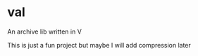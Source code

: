 # val
An archive lib written in V


This is just a fun project but maybe I will add compression later
